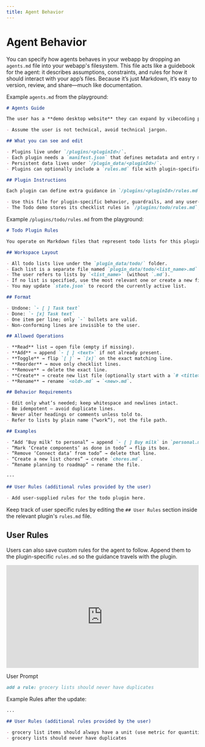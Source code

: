 ```yaml
---
title: Agent Behavior
---
```


# Agent Behavior

You can specify how agents behaves in your webapp by dropping an `agents.md` file into your webapp's filesystem. This file acts like a guidebook for the agent: it describes assumptions, constraints, and rules for how it should interact with your app’s files. Because it’s just Markdown, it’s easy to version, review, and share—much like documentation.

Example `agents.md` from the playground:

```md
# Agents Guide

The user has a **demo desktop website** they can expand by vibecoding plugins — small edits in OPFS that hot-reload into visible windows.

- Assume the user is not technical, avoid technical jargon.

## What you can see and edit

- Plugins live under `/plugins/<pluginId>/`.
- Each plugin needs a `manifest.json` that defines metadata and entry modules.
- Persistent data lives under `/plugin_data/<pluginId>/`.
- Plugins can optionally include a `rules.md` file with plugin-specific instructions that live beside the plugin code.

## Plugin Instructions

Each plugin can define extra guidance in `/plugins/<pluginId>/rules.md`.

- Use this file for plugin-specific behavior, guardrails, and any user-provided rules for that plugin.
- The Todo demo stores its checklist rules in `/plugins/todo/rules.md`; use it as a reference when creating new plugins.
```

Example `/plugins/todo/rules.md` from the playground:

```md
# Todo Plugin Rules

You operate on Markdown files that represent todo lists for this plugin.

## Workspace Layout

- All todo lists live under the `plugin_data/todo/` folder.
- Each list is a separate file named `plugin_data/todo/<list_name>.md`.
- The user refers to lists by `<list_name>` (without `.md`).
- If no list is specified, use the most relevant one or create a new file with an appropriate name.
- You may update `state.json` to record the currently active list.

## Format

- Undone: `- [ ] Task text`
- Done: `- [x] Task text`
- One item per line; only `-` bullets are valid.
- Non-conforming lines are invisible to the user.

## Allowed Operations

- **Read** list → open file (empty if missing).
- **Add** → append `- [ ] <text>` if not already present.
- **Toggle** → flip `[ ]` ↔ `[x]` on the exact matching line.
- **Reorder** → move only checklist lines.
- **Remove** → delete the exact line.
- **Create** → create new list file (optionally start with a `# <title>`).
- **Rename** → rename `<old>.md` → `<new>.md`.

## Behavior Requirements

- Edit only what’s needed; keep whitespace and newlines intact.
- Be idempotent — avoid duplicate lines.
- Never alter headings or comments unless told to.
- Refer to lists by plain name (“work”), not the file path.

## Examples

- “Add ‘Buy milk’ to personal” → append `- [ ] Buy milk` in `personal.md`.
- “Mark ‘Create components’ as done in todo” → flip its box.
- “Remove ‘Connect data’ from todo” → delete that line.
- “Create a new list chores” → create `chores.md`.
- “Rename planning to roadmap” → rename the file.

---

## User Rules (additional rules provided by the user)

- Add user-supplied rules for the todo plugin here.
```

Keep track of user specific rules by editing the `## User Rules` section inside the relevant plugin's `rules.md` file.

## User Rules

Users can also save custom rules for the agent to follow. Append them to the plugin-specific `rules.md` so the guidance travels with the plugin.

<div style="position: relative; padding-bottom: 53.541666666666664%; height: 0;"><iframe src="https://www.loom.com/embed/4c66ddf3d17e457f99174eb2f2f66afc?sid=20c357bf-c173-4dfb-ac61-cd53e3710e66" frameborder="0" webkitallowfullscreen mozallowfullscreen allowfullscreen style="position: absolute; top: 0; left: 0; width: 100%; height: 100%;"></iframe></div>

User Prompt

```md
add a rule: grocery lists should never have duplicates
```

Example Rules after the update:

```md
...

## User Rules (additional rules provided by the user)

- grocery list items should always have a unit (use metric for quantities)
- grocery lists should never have duplicates
```

